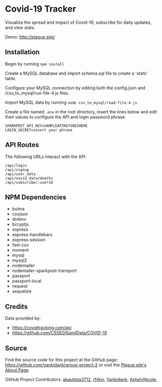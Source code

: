 # Covid-19 Tracker
Visualize the spread and impact of Covid-19, subscribe for daily updates, and view stats.

Demo: http://plague.site/

## Installation
Begin by running ```npm install```

Create a MySQL database and import schema.sql file to create a 'stats' table.

Configure your MySQL connection by editing both the config.json and /csv_to_mysql/run-file-4.js files.

Import MySQL data by running ```node csv_to_mysql/read-file-4.js```

Create a file named ```.env``` in the root directory, insert the lines below and edit their values to configure the API and login password phrase.
```
SPARKPOST_API_KEY=SAMPLEAPIKEYGOESHERE
LOGIN_SECRET=insert your phrase
```

## API Routes
The following URLs interact with the API

```
/api/login
/api/signup
/api/user_data
/api/covid_data/deaths
/api/subscribe/:userId
```

## NPM Dependencies

- bulma
- csvjson
- dotenv
- bcryptjs
- express
- express-handlebars
- express-session
- fast-csv
- moment
- mysql
- mysql2
- nodemailer
- nodemailer-sparkpost-transport
- passport
- passport-local
- request
- sequelize

## Credits

Data provided by:
- https://covidtracking.com/api
- https://github.com/CSSEGISandData/COVID-19

## Source
Find the source code for this project at the GitHub page: https://github.com/yankidank/group-project-2 or visit the [Plague.site's About Page](http://plague.site/about/).

GitHub Project Contributors: 
[abautista3712](https://github.com/abautista3712), 
[rfilkin](https://github.com/rfilkin), 
[Yankidank](https://github.com/yankidank), 
[AshelyNicole](https://github.com/AshelyNicole), 
